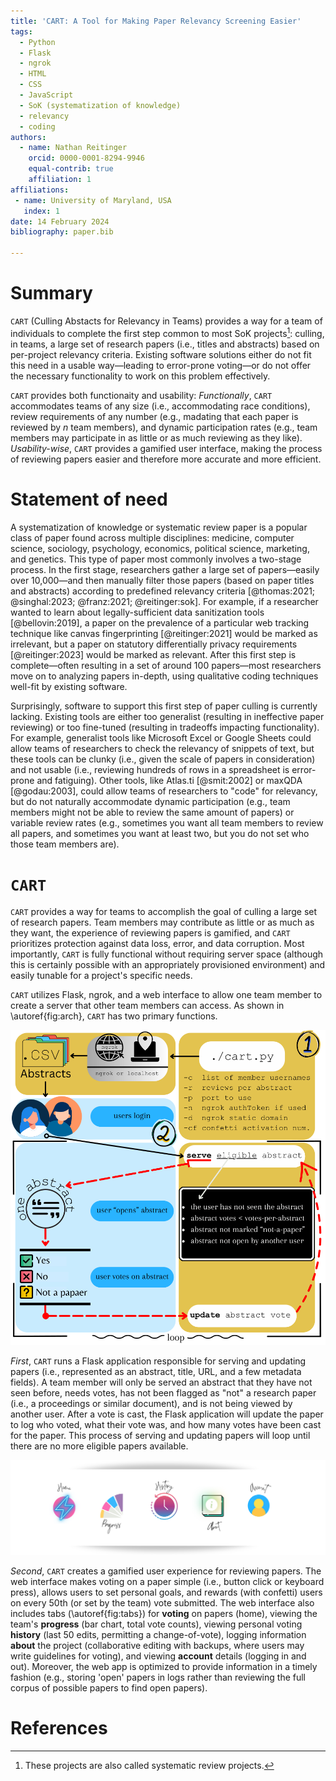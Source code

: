 ```yaml
---
title: 'CART: A Tool for Making Paper Relevancy Screening Easier'
tags:
  - Python
  - Flask
  - ngrok 
  - HTML
  - CSS
  - JavaScript
  - SoK (systematization of knowledge)
  - relevancy 
  - coding  
authors:
  - name: Nathan Reitinger
    orcid: 0000-0001-8294-9946
    equal-contrib: true
    affiliation: 1
affiliations:
 - name: University of Maryland, USA
   index: 1
date: 14 February 2024
bibliography: paper.bib

---
```


# Summary

`CART` (Culling Abstacts for Relevancy in Teams) provides a way for a team of individuals to complete the first step common to most SoK projects[^1]: culling, in teams, a large set of research papers (i.e., titles and abstracts) based on per-project relevancy criteria. Existing software solutions either do not fit this need in a usable way—leading to error-prone voting—or do not offer the necessary functionality to work on this problem effectively.

`CART` provides both functionaity and usability: *Functionally*, `CART` accommodates teams of any size (i.e., accommodating race conditions), review requirements of any number (e.g., madating that each paper is reviewed by *n* team members), and dynamic participation rates (e.g., team members may participate in as little or as much reviewing as they like). *Usability-wise*, `CART` provides a gamified user interface, making the process of reviewing papers easier and therefore more accurate and more efficient. 

# Statement of need

A systematization of knowledge or systematic review paper is a popular class of paper found across multiple disciplines: medicine, computer science, sociology, psychology, economics, political science, marketing,  and genetics. This type of paper most commonly involves a two-stage process. In the first stage, researchers gather a large set of papers—easily over 10,000—and then manually filter those papers (based on paper titles and abstracts) according to predefined relevancy criteria [@thomas:2021; @singhal:2023; @franz:2021; @reitinger:sok]. For example, if a researcher wanted to learn about legally-sufficient data sanitization tools [@bellovin:2019], a paper on the prevalence of a particular web tracking technique like canvas fingerprinting [@reitinger:2021] would be marked as irrelevant, but a paper on statutory differentially privacy requirements [@reitinger:2023] would be marked as relevant. After this first step is complete—often resulting in a set of around 100 papers—most researchers move on to analyzing papers in-depth, using qualitative coding techniques well-fit by existing software.

Surprisingly, software to support this first step of paper culling is currently lacking. Existing tools are either too generalist (resulting in ineffective paper reviewing) or too fine-tuned (resulting in tradeoffs impacting functionality). For example, generalist tools like Microsoft Excel or Google Sheets could allow teams of researchers to check the relevancy of snippets of text, but these tools can be clunky (i.e., given the scale of papers in consideration) and not usable (i.e., reviewing hundreds of rows in a spreadsheet is error-prone and fatiguing). Other tools, like Atlas.ti [@smit:2002] or maxQDA [@godau:2003], could allow teams of researchers to "code" for relevancy, but do not naturally accommodate dynamic participation (e.g., team members might not be able to review the same amount of papers) or variable review rates (e.g., sometimes you want all team members to review all papers, and sometimes you want at least two, but you do not set who those team members are). 



# `CART`

`CART` provides a way for teams to accomplish the goal of culling a large set of research papers. Team members may contribute as little or as much as they want, the experience of reviewing papers is gamified, and `CART` prioritizes protection against data loss, error, and data corruption. Most importantly, `CART` is fully functional without requiring server space (although this is certainly possible with an appropriately provisioned environment) and easily tunable for a project's specific needs. 

`CART` utilizes Flask, ngrok, and a web interface to allow one team member to create a server that other team members can access. As shown in \autoref{fig:arch}, `CART` has two primary functions. 



![Architecture of `CART`.\label{fig:arch}](docs/img/architecture.svg)

*First*, `CART` runs a Flask application responsible for serving and updating papers (i.e., represented as an abstract, title, URL, and a few metadata fields). A team member will only be served an abstract that they have not seen before, needs votes, has not been flagged as "not" a research paper (i.e., a proceedings or similar document), and is not being viewed by another user. After a vote is cast, the Flask application will update the paper to log who voted, what their vote was, and how many votes have been cast for the paper. This process of serving and updating papers will loop until there are no more eligible papers available. 

![Web interface tabs: home, progress, history, information, and account.\label{fig:tabs}](docs/img/dock.svg)

*Second*, `CART` creates a gamified user experience for reviewing papers. The web interface makes voting on a paper simple (i.e., button click or keyboard press), allows users to set personal goals, and rewards (with confetti) users on every 50th (or set by the team) vote submitted. The web interface also includes tabs (\autoref{fig:tabs}) for **voting** on papers (home), viewing the team's **progress** (bar chart, total vote counts), viewing personal voting **history** (last 50 edits, permitting a change-of-vote), logging information **about** the project (collaborative editing with backups, where users may write guidelines for voting), and viewing **account** details (logging in and out). Moreover, the web app is optimized to provide information in a timely fashion (e.g., storing 'open' papers in logs rather than reviewing the full corpus of possible papers to find open papers). 



# References





[^1]: These projects are also called systematic review projects. 
